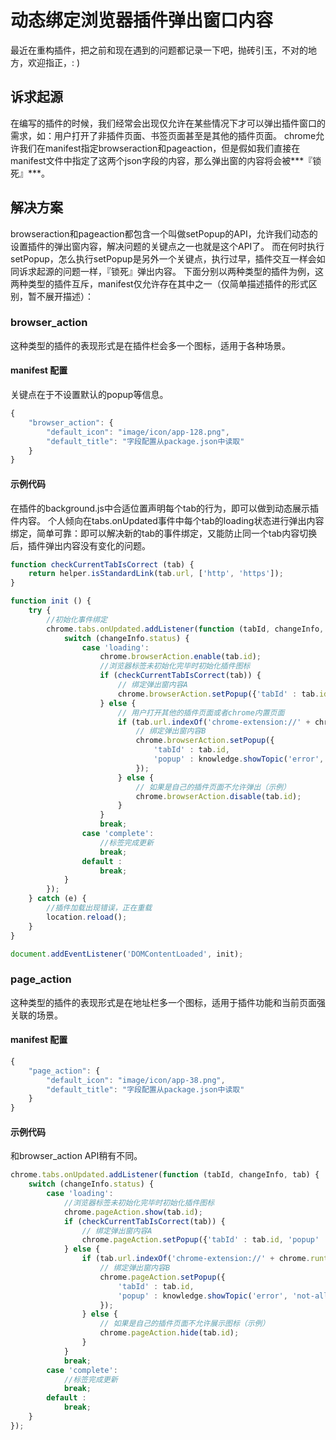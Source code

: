 # 动态绑定浏览器插件弹出窗口内容

最近在重构插件，把之前和现在遇到的问题都记录一下吧，抛砖引玉，不对的地方，欢迎指正，: )

## 诉求起源

在编写的插件的时候，我们经常会出现仅允许在某些情况下才可以弹出插件窗口的需求，如：用户打开了非插件页面、书签页面甚至是其他的插件页面。 chrome允许我们在manifest指定browseraction和pageaction，但是假如我们直接在manifest文件中指定了这两个json字段的内容，那么弹出窗的内容将会被***『锁死』***。

## 解决方案

browseraction和pageaction都包含一个叫做setPopup的API，允许我们动态的设置插件的弹出窗内容，解决问题的关键点之一也就是这个API了。 而在何时执行setPopup，怎么执行setPopup是另外一个关键点，执行过早，插件交互一样会如同诉求起源的问题一样，『锁死』弹出内容。 下面分别以两种类型的插件为例，这两种类型的插件互斥，manifest仅允许存在其中之一（仅简单描述插件的形式区别，暂不展开描述）：

### browser_action

这种类型的插件的表现形式是在插件栏会多一个图标，适用于各种场景。

#### manifest 配置

关键点在于不设置默认的popup等信息。

```js
{
    "browser_action": {
        "default_icon": "image/icon/app-128.png",
        "default_title": "字段配置从package.json中读取"
    }
}
```

#### 示例代码

在插件的background.js中合适位置声明每个tab的行为，即可以做到动态展示插件内容。 个人倾向在tabs.onUpdated事件中每个tab的loading状态进行弹出内容绑定，简单可靠：即可以解决新的tab的事件绑定，又能防止同一个tab内容切换后，插件弹出内容没有变化的问题。

```js
function checkCurrentTabIsCorrect (tab) {
    return helper.isStandardLink(tab.url, ['http', 'https']);
}

function init () {
    try {
        //初始化事件绑定
        chrome.tabs.onUpdated.addListener(function (tabId, changeInfo, tab) {
            switch (changeInfo.status) {
                case 'loading':
                    chrome.browserAction.enable(tab.id);
                    //浏览器标签未初始化完毕时初始化插件图标
                    if (checkCurrentTabIsCorrect(tab)) {
                        // 绑定弹出窗内容A
                        chrome.browserAction.setPopup({'tabId' : tab.id, 'popup' : 'page/popup/main.html'});
                    } else {
                        // 用户打开其他的插件页面或者chrome内置页面
                        if (tab.url.indexOf('chrome-extension://' + chrome.runtime.id) !== 0 || tab.url.indexOf('chrome://')) {
                            // 绑定弹出窗内容B
                            chrome.browserAction.setPopup({
                                'tabId' : tab.id,
                                'popup' : knowledge.showTopic('error', 'not-allow-page')
                            });
                        } else {
                            // 如果是自己的插件页面不允许弹出（示例）
                            chrome.browserAction.disable(tab.id);
                        }
                    }
                    break;
                case 'complete':
                    //标签完成更新
                    break;
                default :
                    break;
            }
        });
    } catch (e) {
        //插件加载出现错误，正在重载
        location.reload();
    }
}

document.addEventListener('DOMContentLoaded', init);
```

### page_action

这种类型的插件的表现形式是在地址栏多一个图标，适用于插件功能和当前页面强关联的场景。

#### manifest 配置

```js
{
    "page_action": {
        "default_icon": "image/icon/app-38.png",
        "default_title": "字段配置从package.json中读取"
    }
}
```

#### 示例代码

和browser_action API稍有不同。

```js
chrome.tabs.onUpdated.addListener(function (tabId, changeInfo, tab) {
    switch (changeInfo.status) {
        case 'loading':
            //浏览器标签未初始化完毕时初始化插件图标
            chrome.pageAction.show(tab.id);
            if (checkCurrentTabIsCorrect(tab)) {
                // 绑定弹出窗内容A
                chrome.pageAction.setPopup({'tabId' : tab.id, 'popup' : 'page/popup/main.html'});
            } else {
                if (tab.url.indexOf('chrome-extension://' + chrome.runtime.id) !== 0) {
                    // 绑定弹出窗内容B
                    chrome.pageAction.setPopup({
                        'tabId' : tab.id,
                        'popup' : knowledge.showTopic('error', 'not-allow-page')
                    });
                } else {
                    // 如果是自己的插件页面不允许展示图标（示例）
                    chrome.pageAction.hide(tab.id);
                }
            }
            break;
        case 'complete':
            //标签完成更新
            break;
        default :
            break;
    }
});
```


